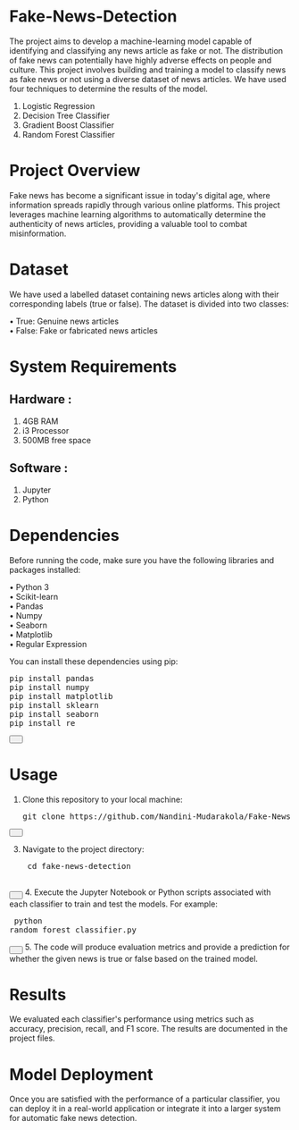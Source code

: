 # Fake-News-Detection
The project aims to develop a machine-learning model capable of identifying and classifying any news article as fake or not. The distribution of fake news can potentially have highly adverse effects on people and culture. This project involves building and training a model to classify news as fake news or not using a diverse dataset of news articles. We have used four techniques to determine the results of the model.

1. Logistic Regression
2. Decision Tree Classifier
3. Gradient Boost Classifier
4. Random Forest Classifier
# Project Overview
Fake news has become a significant issue in today's digital age, where information spreads rapidly through various online platforms. This project leverages machine learning algorithms to automatically determine the authenticity of news articles, providing a valuable tool to combat misinformation.

# Dataset
We have used a labelled dataset containing news articles along with their corresponding labels (true or false). The dataset is divided into two classes:

 &#8226; True: Genuine news articles <br>
 &#8226; False: Fake or fabricated news articles
# System Requirements
## Hardware :
 1. 4GB RAM
 2. i3 Processor
 3. 500MB free space
## Software :
 1. Jupyter
 2. Python
# Dependencies
Before running the code, make sure you have the following libraries and packages installed:

&#8226; Python 3 <br>
&#8226; Scikit-learn <br>
&#8226; Pandas <br>
&#8226; Numpy <br>
&#8226; Seaborn <br>
&#8226; Matplotlib <br>
&#8226; Regular Expression <br>

You can install these dependencies using pip:
<pre>
pip install pandas
pip install numpy
pip install matplotlib
pip install sklearn
pip install seaborn 
pip install re 
</pre>
<button style = "padding: 5px 10px; "></button>


# Usage

1. Clone this repository to your local machine: 

   <pre>
   git clone https://github.com/Nandini-Mudarakola/Fake-News-Detection.git
   </pre>
<button style = "padding: 5px 10px; "></button>

3. Navigate to the project directory:
     <pre>
    cd fake-news-detection
    </pre>
<button style = "padding: 5px 10px; "></button>
4. Execute the Jupyter Notebook or Python scripts associated with each classifier to train and test the models. For example:
    <pre>
   python random_forest_classifier.py
   </pre>
<button style = "padding: 5px 10px; "></button>
5. The code will produce evaluation metrics and provide a prediction for whether the given news is true or false based on the trained model.

# Results
We evaluated each classifier's performance using metrics such as accuracy, precision, recall, and F1 score. The results are documented in the project files.

# Model Deployment
Once you are satisfied with the performance of a particular classifier, you can deploy it in a real-world application or integrate it into a larger system for automatic fake news detection.
